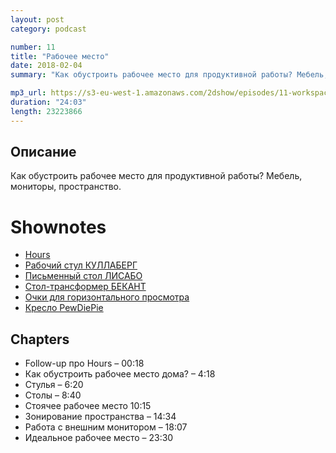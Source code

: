 ```yaml
---
layout: post
category: podcast

number: 11
title: "Рабочее место"
date: 2018-02-04
summary: "Как обустроить рабочее место для продуктивной работы? Мебель, мониторы, пространство."

mp3_url: https://s3-eu-west-1.amazonaws.com/2dshow/episodes/11-workspace.mp3
duration: "24:03"
length: 23223866
---
```


## Описание

Как обустроить рабочее место для продуктивной работы? Мебель, мониторы, пространство.

# Shownotes

- [Hours](https://www.hourstimetracking.com/)
- [Рабочий стул КУЛЛАБЕРГ](http://www.ikea.com/ru/ru/catalog/products/40373031/)
- [Письменный стол ЛИСАБО](http://www.ikea.com/ru/ru/catalog/products/30299070/)
- [Стол-трансформер БЕКАНТ](http://www.ikea.com/ru/ru/catalog/products/S79022527/)
- [Очки для горизонтального просмотра](https://www.amazon.com/Horizontal-Glasses-Watching-Definition-Spectacles/dp/B00RGGJLAQ)
- [Кресло PewDiePie](https://youtu.be/5atVDycaXWM?t=3m43s)

## Chapters

- Follow-up про Hours – 00:18
- Как обустроить рабочее место дома? – 4:18
- Стулья – 6:20
- Столы – 8:40
- Стоячее рабочее место 10:15
- Зонирование пространства – 14:34
- Работа с внешним монитором – 18:07
- Идеальное рабочее место – 23:30
